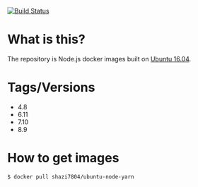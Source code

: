[![Build Status](https://travis-ci.org/shazi7804/docker-ubuntu-node-yarn.svg?branch=master)](https://travis-ci.org/shazi7804/docker-ubuntu-node-yarn)
# What is this?
  The repository is Node.js docker images built on [Ubuntu 16.04](http://releases.ubuntu.com/16.04/).


# Tags/Versions
  - 4.8
  - 6.11
  - 7.10
  - 8.9

# How to get images

    $ docker pull shazi7804/ubuntu-node-yarn
